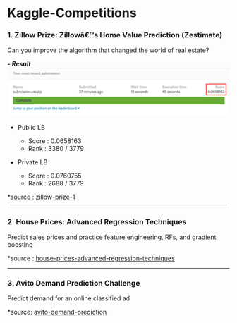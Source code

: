 # Kaggle-Competitions
### 1. Zillow Prize: Zillowâ€™s Home Value Prediction (Zestimate)
Can you improve the algorithm that changed the world of real estate? 
<br/>

**\- *Result***
![zillow](image/zillow_score.png)

- Public LB 
    - Score : 0.0658163
    - Rank  : 3380 / 3779
    
- Private LB 
    - Score : 0.0760755
    - Rank  : 2688 / 3779

\*source : [zillow-prize-1](https://www.kaggle.com/c/zillow-prize-1)

---

### 2. House Prices: Advanced Regression Techniques
Predict sales prices and practice feature engineering, RFs, and gradient boosting

\*source : [house-prices-advanced-regression-techniques](https://www.kaggle.com/c/house-prices-advanced-regression-techniques)

---

### 3. Avito Demand Prediction Challenge
Predict demand for an online classified ad

\*source: [avito-demand-prediction](https://www.kaggle.com/c/avito-demand-prediction)

